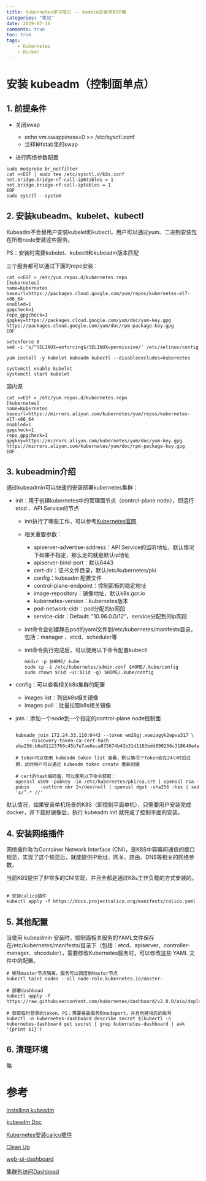 ```yaml
---
title: Kubernetes学习笔记 -- Kadmin安装单机环境
categories: "笔记"
date: 2019-07-16
comments: true
toc: true
tags:
	- Kubernetes
    - Docker
---
```




<!--more-->

# 安装 kubeadm（控制面单点）

## 1. 前提条件

- 关闭swap

    - echo vm.swappiness=0 >> /etc/sysctl.conf
    - 注释掉fstab里的swap

- 进行网络参数配置

```shell
sudo modprobe br_netfilter
cat <<EOF | sudo tee /etc/sysctl.d/k8s.conf
net.bridge.bridge-nf-call-ip6tables = 1
net.bridge.bridge-nf-call-iptables = 1
EOF
sudo sysctl --system
```

## 2. 安装kubeadm、kubelet、kubectl

Kubeadm不会替用户安装kubelet和kubectl，用户可以通过yum、二进制安装包在所有node安装这些服务。

PS：安装时需要kubelet、kubectl和kubeadm版本匹配

三个服务都可以通过下面的repo安装：

```shell
cat <<EOF > /etc/yum.repos.d/kubernetes.repo
[kubernetes]
name=Kubernetes
baseurl=https://packages.cloud.google.com/yum/repos/kubernetes-el7-x86_64
enabled=1
gpgcheck=1
repo_gpgcheck=1
gpgkey=https://packages.cloud.google.com/yum/doc/yum-key.gpg https://packages.cloud.google.com/yum/doc/rpm-package-key.gpg
EOF

setenforce 0
sed -i 's/^SELINUX=enforcing$/SELINUX=permissive/' /etc/selinux/config

yum install -y kubelet kubeadm kubectl --disableexcludes=kubernetes

systemctl enable kubelet
systemctl start kubelet
```
国内源

```shell
cat <<EOF > /etc/yum.repos.d/kubernetes.repo
[kubernetes]
name=Kubernetes
baseurl=https://mirrors.aliyun.com/kubernetes/yum/repos/kubernetes-el7-x86_64
enabled=1
gpgcheck=1
repo_gpgcheck=1
gpgkey=https://mirrors.aliyun.com/kubernetes/yum/doc/yum-key.gpg https://mirrors.aliyun.com/kubernetes/yum/doc/rpm-package-key.gpg
EOF
```
## 3. kubeadmin介绍

通过kubeadmin可以快速的安装部署kubernetes集群：

- init：用于创建kubernetes中的管理面节点（control-plane node），即运行 etcd 、API Service的节点

    - init执行了哪些工作，可以参考[Kubernetes官网](https://kubernetes.io/docs/reference/setup-tools/kubeadm/kubeadm-init/)

    - 相关重要参数：

        - apiserver-advertise-address：API Service的监听地址，默认情况下如果不指定，那么走的就是默认ip地址
        - apiserver-bind-port：默认6443
        - cert-dir：证书文件目录，默认/etc/kubernetes/pki
        - config：kubeadm 配置文件
        - control-plane-endpoint：控制面板的稳定地址
        - image-repository：镜像地址，默认k8s.gcr.io
        - kubernetes-version：kubernetes版本
        - pod-network-cidr：pod分配的ip网段
        - service-cidr：Default: "10.96.0.0/12"，service分配到的ip网段

    - init命令会创建静态pod的yaml文件到/etc/kubernetes/manifests目录，包括：manager 、etcd、scheduler等

    - init命令执行完成后，可以使用以下命令配置kubectl

        ```shell
        mkdir -p $HOME/.kube
        sudo cp -i /etc/kubernetes/admin.conf $HOME/.kube/config
        sudo chown $(id -u):$(id -g) $HOME/.kube/config
        ```

- config：可以查看相关k8s集群的配置

    - images list：列出k8s相关镜像
    - images pull：批量拉取k8s相关镜像

- join：添加一个node到一个指定的control-plane node控制面

    ```shell

    kubeadm join 172.24.33.110:6443 --token wm28gj.xoeiagyk2epva317 \
        --discovery-token-ca-cert-hash  sha256:b6a91123760c45b7e7ae6eca075674b43b31d1103bdd890256c318640e4e5d4b

    # token可以使用 kubeadm token list 查看，默认情况下Token会在24小时后过期，此时用户可以通过 kubeadm token create 重新创建

    # cert的hash编码值，可以使用以下命令获取：
    openssl x509 -pubkey -in /etc/kubernetes/pki/ca.crt | openssl rsa -pubin    -outform der 2>/dev/null | openssl dgst -sha256 -hex | sed 's/^.* //'

    ```

默认情况，如果安装单机场景的K8S（即控制平面单机），只需要用户安装完成docker，并下载好镜像后，执行 kubeadm init 就完成了控制平面的安装。

## 4. 安装网络插件

网络插件称为Container Network Interface (CNI)，是K8S中容器间通信的接口规范，实现了这个规范后，就能提供IP地址、网关、路由、DNS等相关的网络参数。

当前K8S提供了非常多的CNI实现，并且全都是通过K8s工作负载的方式安装的。

```shell

# 安装calico插件
kubectl apply -f https://docs.projectcalico.org/manifests/calico.yaml

```

## 5. 其他配置

当使用 kubeadmin 安装时，控制面相关服务的YAML文件保存在/etc/kubernetes/manifests/目录下（包括：etcd、apiserver、controller-manager、shceduler），需要修改Kubernetes服务时，可以修改这些 YAML 文件中的配置。

```shell
# 移除master节点隔离，服务可以调度到Master节点
kubectl taint nodes --all node-role.kubernetes.io/master-

# 部署dashboad
kubectl apply -f https://raw.githubusercontent.com/kubernetes/dashboard/v2.0.0/aio/deploy/recommended.yaml

# 获取临时登录的token。PS：需要暴露服务到nodeport，并且创建相应的账号
kubectl -n kubernetes-dashboard describe secret $(kubectl -n kubernetes-dashboard get secret | grep kubernetes-dashboard | awk '{print $1}')

```

## 6. 清理环境

略


# 参考

[Installing kubeadm](https://kubernetes.io/docs/setup/production-environment/tools/kubeadm/install-kubeadm/)

[kubeadm Doc](https://kubernetes.io/docs/reference/setup-tools/kubeadm/kubeadm/)

[Kubernetes安装calico插件](https://docs.projectcalico.org/getting-started/kubernetes/quickstart)

[Clean Up](https://kubernetes.io/docs/setup/production-environment/tools/kubeadm/create-cluster-kubeadm/#tear-down)

[web-ui-dashboard](https://kubernetes.io/docs/tasks/access-application-cluster/web-ui-dashboard/)

[集群外访问Dashboad](https://github.com/kubernetes/dashboard/blob/master/docs/user/access-control/creating-sample-user.md)